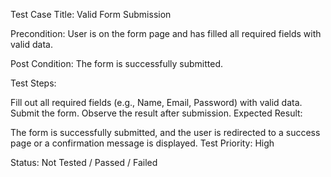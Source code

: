 Test Case Title: Valid Form Submission

Precondition: User is on the form page and has filled all required fields with valid data.

Post Condition: The form is successfully submitted.

Test Steps:

Fill out all required fields (e.g., Name, Email, Password) with valid data.
Submit the form.
Observe the result after submission.
Expected Result:

The form is successfully submitted, and the user is redirected to a success page or a confirmation message is displayed.
Test Priority: High

Status: Not Tested / Passed / Failed